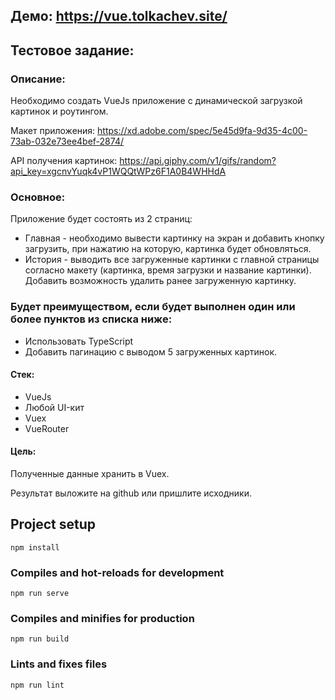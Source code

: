 ## Демо: https://vue.tolkachev.site/

## Тестовое задание:

### Описание:
Необходимо создать VueJs приложение с динамической загрузкой картинок и роутингом.

Макет приложения: https://xd.adobe.com/spec/5e45d9fa-9d35-4c00-73ab-032e73ee4bef-2874/

API получения картинок: https://api.giphy.com/v1/gifs/random?api_key=xgcnvYuqk4vP1WQQtWPz6F1A0B4WHHdA

### Основное:
Приложение будет состоять из 2 страниц:

- Главная - необходимо вывести картинку на экран и добавить кнопку загрузить, при нажатию на которую, картинка будет обновляться.
- История - выводить все загруженные картинки с главной страницы согласно макету (картинка, время загрузки и название картинки). Добавить возможность удалить ранее загруженную картинку.

### Будет преимуществом, если будет выполнен один или более пунктов из списка ниже:
- Использовать TypeScript
- Добавить пагинацию с выводом 5 загруженных картинок. 

#### Стек:
- VueJs
- Любой UI-кит
- Vuex
- VueRouter

#### Цель:
Полученные данные хранить в Vuex. 
 
Результат выложите на github или пришлите исходники.

## Project setup
```
npm install
```

### Compiles and hot-reloads for development
```
npm run serve
```

### Compiles and minifies for production
```
npm run build
```

### Lints and fixes files
```
npm run lint
```

